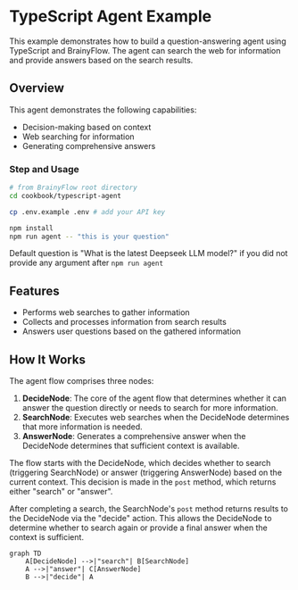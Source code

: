 # TypeScript Agent Example

This example demonstrates how to build a question-answering agent using TypeScript and BrainyFlow. The agent can search the web for information and provide answers based on the search results.

## Overview

This agent demonstrates the following capabilities:

- Decision-making based on context
- Web searching for information
- Generating comprehensive answers

### Step and Usage

```bash
# from BrainyFlow root directory
cd cookbook/typescript-agent

cp .env.example .env # add your API key

npm install
npm run agent -- "this is your question"
```

Default question is "What is the latest Deepseek LLM model?" if you did not provide any argument after `npm run agent`

## Features

- Performs web searches to gather information
- Collects and processes information from search results
- Answers user questions based on the gathered information

## How It Works

The agent flow comprises three nodes:

1. **DecideNode**: The core of the agent flow that determines whether it can answer the question directly or needs to search for more information.
2. **SearchNode**: Executes web searches when the DecideNode determines that more information is needed.
3. **AnswerNode**: Generates a comprehensive answer when the DecideNode determines that sufficient context is available.

The flow starts with the DecideNode, which decides whether to search (triggering SearchNode) or answer (triggering AnswerNode) based on the current context. This decision is made in the `post` method, which returns either "search" or "answer".

After completing a search, the SearchNode's `post` method returns results to the DecideNode via the "decide" action. This allows the DecideNode to determine whether to search again or provide a final answer when the context is sufficient.

```mermaid
graph TD
    A[DecideNode] -->|"search"| B[SearchNode]
    A -->|"answer"| C[AnswerNode]
    B -->|"decide"| A
```
